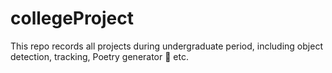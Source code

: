 # collegeProject
This repo records all projects during undergraduate period, including object detection, tracking,  Poetry generator 💪 etc.
